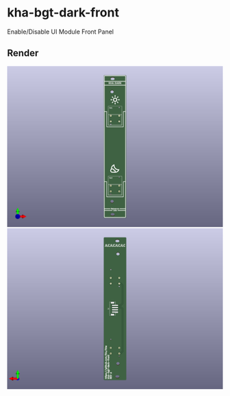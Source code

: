 # kha-bgt-dark-front

Enable/Disable UI Module Front Panel

## Render

<img src="kha-bgt-dark-front-render-front.png" width="800"/>

<img src="kha-bgt-dark-front-render-back.png" width="800"/>
